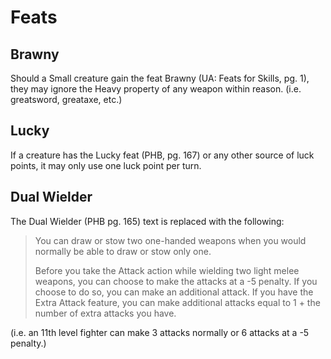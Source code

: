 # Feats

## Brawny
Should a Small creature gain the feat Brawny (UA: Feats for Skills, pg. 1), they may ignore the Heavy property of any weapon within reason. (i.e. greatsword, greataxe, etc.)

## Lucky
If a creature has the Lucky feat (PHB, pg. 167) or any other source of luck points, it may only use one luck point per turn.

## Dual Wielder
The Dual Wielder (PHB pg. 165) text is replaced with the following:

> You can draw or stow two one-handed weapons when you would normally be able to draw or stow only one.
> 
> Before you take the Attack action while wielding two light melee weapons, you can choose to make the attacks at a -5 penalty. If you choose to do so, you can make an additional attack. If you have the Extra Attack feature, you can make additional attacks equal to 1 + the number of extra attacks you have.

(i.e. an 11th level fighter can make 3 attacks normally or 6 attacks at a -5 penalty.)